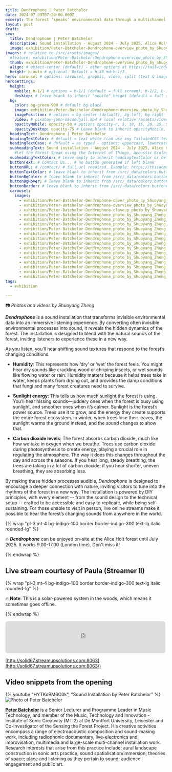 ```yaml
---
title: Dendrophone | Peter Batchelor
date: 2024-07-09T07:20:00.000Z
excerpt: The forest ‘speaks’ environmental data through a multichannel soundscape.
layout: post
draft:
seo:
  title: Dendrophone | Peter Batchelor
  description: Sound installation - August 2024 - July 2025, Alice Holt Forest (free entrance)
  image: exhibition/Peter-Batchelor-Dendrophone-overview_photo_by_Shuoyang_Zheng.jpg
images: # relative to /src/assets/images/
  #feature: exhibition/Peter-Batchelor-Dendrophone-overview_photo_by_Shuoyang_Zheng.jpg
  thumb: exhibition/Peter-Batchelor-Dendrophone-overview_photo_by_Shuoyang_Zheng.jpg
  align: # object-center (default) - other options at https://tailwindcss.com/docs/object-position
  height: h-auto # optional. Default = h-48 md:h-1/3
hero: carousel # options: carousel, graphic, video, split (text & image)
heroSettings:
  height:
    mobile: h-1/1 # options = h-1/1 (default = full screen), h-1/2, h-1/3, h-3/4, h-9/10, h-48 (12rem, 192px), h-56 (14rem, 224px), h-64 (16rem, 256px)
    desktop: # leave blank to inherit "mobile" height (default = full screen)
  bg:
    color: bg-green-900 # default bg-black
    image: exhibition/Peter-Batchelor-Dendrophone-overview_photo_by_Shuoyang_Zheng.jpg # relative to /assets/images/
    imagePosition: # options = bg-center (default), bg-left, bg-right
    video: # pixabay-john-macdougall.mp4 # local relative /assets/video/, or full https://... if remote?
    opacityMobile: opacity-50 # options opacity-n, 5, 10, 15, 20, 25, 50, 75, 100 (default)
    opacityDesktop: opacity-75 # Leave blank to inherit opacityMobile, use same options as opacityMobile
  headingText: Dendrophone | Peter Batchelor
  headingTextColor: # default = text-white (can use any TailwindCSS text-[color]-[xxx])
  headingTextCase: # default = as typed - options: uppercase, lowercase, capitalize
  subheadingText: Sound installation - August 2024 - July 2025, Alice Holt Forest (free entrance) #>
    #Let the Forest Speak using the Internet of Things, Acoustic Ecology and Creative AI<br /><span style="color:grey">AHRC-funded project (2023-25) : AH/X011585/1</span>
  subheadingTextColor: # Leave empty to inherit headingTextColor or default (text-white) or use any text-[color]-[xxx]
  buttonText: # Contact Us... # no button generated if left blank
  buttonURL: # /contact/ # full url required. Example: https://thisdomain.com/somepage/
  buttonTextColor: # leave blank to inherit from /src/_data/colors.buttonCustom or buttonDefault
  buttonBgColor: # leave blank to inherit from /src/_data/colors.buttonCustom.bg or buttonDefault.bg
  buttonBgHover: # leave blank to inherit from /src/_data/colors.buttonCustom.bgHover or buttonDefault.bgHover
  buttonBorder: # leave blank to inherit from /src/_data/colors.buttonCustom.border or buttonDefault.border
  carousel:
    images:
      - exhibition/Peter-Batchelor-Dendrophone-cover_photo_by_Shuoyang_Zheng.jpg
      - exhibition/Peter-Batchelor-Dendrophone-overview_photo_by_Shuoyang_Zheng.jpg
      - exhibition/Peter-Batchelor-Dendrophone-closeup_photo_by_Shuoyang_Zheng.jpg
      - exhibition/Peter-Batchelor-Dendrophone_photo_by_Shuoyang_Zheng_1.jpg  
      - exhibition/Peter-Batchelor-Dendrophone_photo_by_Shuoyang_Zheng_2.jpg  
      - exhibition/Peter-Batchelor-Dendrophone_photo_by_Shuoyang_Zheng_3.jpg  
      - exhibition/Peter-Batchelor-Dendrophone_photo_by_Shuoyang_Zheng_4.jpg                        
      - exhibition/Peter-Batchelor-Dendrophone_photo_by_Shuoyang_Zheng_5.jpg  
      - exhibition/Peter-Batchelor-Dendrophone_photo_by_Shuoyang_Zheng_6.jpg  
      - exhibition/Peter-Batchelor-Dendrophone_photo_by_Shuoyang_Zheng_7.jpg  
      - exhibition/Peter-Batchelor-Dendrophone_photo_by_Shuoyang_Zheng_8.jpg  
      - exhibition/Peter-Batchelor-Dendrophone_photo_by_Shuoyang_Zheng_9.jpg  
      - exhibition/Peter-Batchelor-Dendrophone_photo_by_Shuoyang_Zheng_10.jpg  
      - exhibition/Peter-Batchelor-Dendrophone_photo_by_Shuoyang_Zheng_11.jpg  
      - exhibition/Peter-Batchelor-Dendrophone_photo_by_Shuoyang_Zheng_12.jpg
      - exhibition/Peter-Batchelor-Dendrophone_photo_by_Shuoyang_Zheng_13.jpg  
      - exhibition/Peter-Batchelor-Dendrophone_photo_by_Shuoyang_Zheng_14.jpg              
tags:
  - exhibition

---
```


:camera: *Photos and videos by Shuoyang Zheng*

***Dendrophone*** is a sound installation that transforms invisible environmental data into an immersive listening experience. By converting often invisible environmental processes into sound, it reveals the hidden dynamics of the forest. The installation is designed to blend with the natural sounds of the forest, inviting listeners to experience these in a new way.

As you listen, you’ll hear shifting sound textures that respond to the forest’s changing conditions:

- **Humidity**: This represents how ‘dry’ or ‘wet’ the forest feels. You might hear dry sounds like crackling wood or chirping insects, or wet sounds like flowing water or rain. Humidity matters because it helps trees take in water, keeps plants from drying out, and provides the damp conditions that fungi and many forest creatures need to survive.

- **Sunlight energy**: This tells us how much sunlight the forest is using. You’ll hear hissing sounds—juddery ones when the forest is busy using sunlight, and smoother ones when it’s calmer. Sunlight is the forest’s power source. Trees use it to grow, and the energy they create supports the entire forest ecosystem. In winter, when trees lose their leaves, the sunlight warms the ground instead, and the sound changes to show that.

- **Carbon dioxide levels**: The forest absorbs carbon dioxide, much like how we take in oxygen when we breathe. Trees use carbon dioxide during photosynthesis to create energy, playing a crucial role in regulating the atmosphere. The way it does this changes throughout the day and across the seasons. If you hear long, steady breathing, the trees are taking in a lot of carbon dioxide; if you hear shorter, uneven breathing, they are absorbing less.

By making these hidden processes audible, *Dendrophone* is designed to encourage a deeper connection with nature, inviting visitors to tune into the rhythms of the forest in a new way. The installation is powered by DIY principles, with every element -- from the sound design to the technical setup -- crafted to be accessible and easy to replicate, while being self-sustaining. For those unable to visit in person, live online streams make it possible to hear the forest’s changing sounds from anywhere in the world.


{% wrap "pl-3 mt-4 bg-indigo-100 border border-indigo-300 text-lg italic rounded-lg" %}

:fire: ***Dendrophone*** can be enjoyed on-site at the Alice Holt forest until July 2025. It works 9.00-17.00 (London time). Don't miss it!

{% endwrap %}

## Live stream courtesy of Paula (Streamer II)

{% wrap "pl-3 mt-4 bg-indigo-100 border border-indigo-300 text-lg italic rounded-lg" %}

:fire: **Note**: This is a solar-powered system in the woods, which means it sometimes goes offline.

{% endwrap %}

<div class="mt-4 mb-4">
<!--Streamup HTML5 Player-->
<iframe width="500" height="100" src="https://players.dedicateware.com/engine/simple_no_artwork.php?soco=%23FFFFFF&stana=%23F39000&bgco=%23151D28&coco=%23FFFFFF&secure=1&host=solid67.streamupsolutions.com&user=upnybwpf&port=8063&mount=STF_Installation&autoplay=-1" frameborder="0" scrolling="no" style="border-radius: 8px;"></iframe>
<!--Streamup HTML5 Player-->
</div>

[http://solid67.streamupsolutions.com:8063](http://solid67.streamupsolutions.com:8063/)

## Video snippets from the opening

<div class="mt-4 mb-4">
{% youtube "HYTKoBM6C0k", "Sound Installation by Peter Batchelor" %}
</div>

<div class="bg-gray-200 p-4 mt-4 mb-4">

<img class="h-48 rounded-full mt-2 mr-2 float-left " src="/assets/images/authors/peter-batchelor.jpg" alt="Photo of Peter Batchelor">

[**Peter Batchelor**](https://peterb.dmu.ac.uk/) is a Senior Lecturer and Programme Leader in Music Technology, and member of the Music, Technology and Innovation - Institute of Sonic Creativity (MTI2) at De Montfort University, Leicester and Co-Investigator of the Sensing the Forest Project. His creative activities encompass a range of electroacoustic composition and sound-making work, including radiophonic documentary, live-electronics and improvisation, multimedia and large-scale multi-channel installation work. Research interests that arise from this practice include: aural landscape construction in sonic arts practice; sound spatialisation/immersion; theories of space; place and listening as they pertain to sound; audience engagement and public art.

</div>

